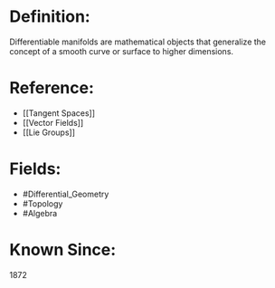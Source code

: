 

# Definition:
Differentiable manifolds are mathematical objects that generalize the concept of a smooth curve or surface to higher dimensions.

# Reference:
- [[Tangent Spaces]]
- [[Vector Fields]]
- [[Lie Groups]]

# Fields: 
- #Differential_Geometry
- #Topology
- #Algebra

# Known Since:
1872

